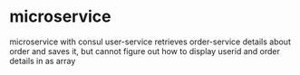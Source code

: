 # microservice
microservice with consul
user-service retrieves order-service details about order and saves it, but cannot figure out how to display userid and order details in as array
